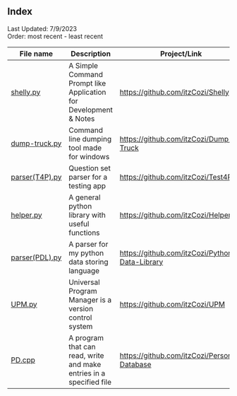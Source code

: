 ## Index
Last Updated: 7/9/2023  
Order: most recent - least recent

| File name | Description | Project/Link | 
| --------- | ----------- | ------------ |
| [shelly.py](The-Code/shelly.py) | A Simple Command Prompt like Application for Development & Notes | https://github.com/itzCozi/Shelly |
| [dump-truck.py](The-Code/dump-truck.py) | Command line dumping tool made for windows | https://github.com/itzCozi/Dump-Truck |
| [parser(T4P).py](The-Code/parser(T4P).py) | Question set parser for a testing app | https://github.com/itzCozi/Test4Py |
| [helper.py](The-Code/helper.py) | A general python library with useful functions | https://github.com/itzCozi/Helper |
| [parser(PDL).py](The-Code/parser(PDL).py) | A parser for my python data storing language | https://github.com/itzCozi/Python-Data-Library |
| [UPM.py](The-Code/UPM.py) | Universal Program Manager is a version control system | https://github.com/itzCozi/UPM |
| [PD.cpp](The-Code/PD.cpp) | A program that can read, write and make entries in a specified file | https://github.com/itzCozi/Personal-Database |